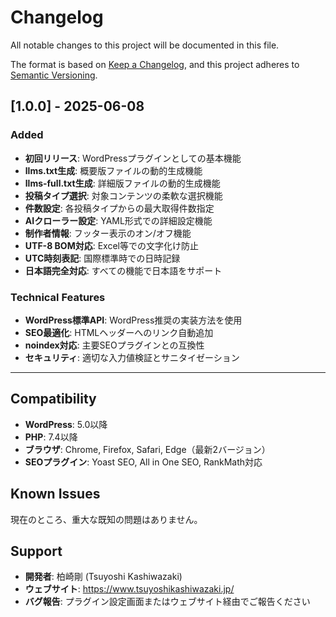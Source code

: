 # Changelog

All notable changes to this project will be documented in this file.

The format is based on [Keep a Changelog](https://keepachangelog.com/en/1.0.0/),
and this project adheres to [Semantic Versioning](https://semver.org/spec/v2.0.0.html).

## [1.0.0] - 2025-06-08

### Added
- **初回リリース**: WordPressプラグインとしての基本機能
- **llms.txt生成**: 概要版ファイルの動的生成機能
- **llms-full.txt生成**: 詳細版ファイルの動的生成機能
- **投稿タイプ選択**: 対象コンテンツの柔軟な選択機能
- **件数設定**: 各投稿タイプからの最大取得件数指定
- **AIクローラー設定**: YAML形式での詳細設定機能
- **制作者情報**: フッター表示のオン/オフ機能
- **UTF-8 BOM対応**: Excel等での文字化け防止
- **UTC時刻表記**: 国際標準時での日時記録
- **日本語完全対応**: すべての機能で日本語をサポート

### Technical Features
- **WordPress標準API**: WordPress推奨の実装方法を使用
- **SEO最適化**: HTMLヘッダーへのリンク自動追加
- **noindex対応**: 主要SEOプラグインとの互換性
- **セキュリティ**: 適切な入力値検証とサニタイゼーション

---

## Compatibility

- **WordPress**: 5.0以降
- **PHP**: 7.4以降
- **ブラウザ**: Chrome, Firefox, Safari, Edge（最新2バージョン）
- **SEOプラグイン**: Yoast SEO, All in One SEO, RankMath対応

## Known Issues

現在のところ、重大な既知の問題はありません。

## Support

- **開発者**: 柏崎剛 (Tsuyoshi Kashiwazaki)
- **ウェブサイト**: https://www.tsuyoshikashiwazaki.jp/
- **バグ報告**: プラグイン設定画面またはウェブサイト経由でご報告ください
